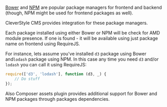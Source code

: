 [Bower](http://bower.io/) and [NPM](https://www.npmjs.com/) are popular package managers for frontend and backend (though, NPM might be used for frontend packages as well).

CleverStyle CMS provides integration for these package managers.

Each package installed using either Bower or NPM will be check for AMD module presence. If one is found - it will be available using just package name on frontend using RequireJS.

For instance, lets assume you've installed `d3` package using Bower and`lodash` package using NPM. In this case any time you need `d3` and/or `lodash` you can call it using RequireJS:

```javascript
require(['d3', 'lodash'], function (d3, _) {
    // Do stuff
});
```

Also Composer assets plugin provides additional support for Bower and NPM packages through packages dependencies.
